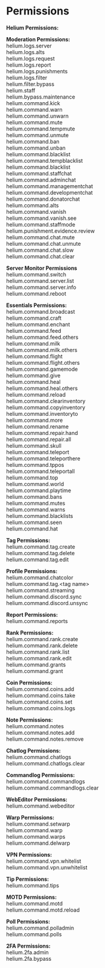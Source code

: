 # Permissions

**Helium Permissions:**

**Moderation Permissions:**\
helium.logs.server\
helium.logs.alts\
helium.logs.request\
helium.logs.report\
helium.logs.punishments\
helium.logs.filter\
helium.filter.bypass\
helium.staff\
helium.bypass.maintenance\
helium.command.kick\
helium.command.warn\
helium.command.unwarn\
helium.command.mute\
helium.command.tempmute\
helium.command.unmute\
helium.command.ban\
helium.command.unban\
helium.command.blacklist\
helium.command.tempblacklist\
helium.command.blacklist\
helium.command.staffchat\
helium.command.adminchat\
helium.command.managementchat\
helium.command.developmentchat\
helium.command.donatorchat\
helium.command.alts\
helium.command.vanish\
helium.command.vanish.see\
helium.command.staffmode\
helium.punishment.evidence.review\
helium.command.chat.mute\
helium.command.chat.unmute\
helium.command.chat.slow\
helium.command.chat.clear

**Server Monitor Permissions**\
helium.command.switch\
helium.command.server.list\
helium.command.server.info\
helium.command.reboot

**Essentials Permissions:**\
helium.command.broadcast\
helium.command.craft\
helium.command.enchant\
helium.command.feed\
helium.command.feed.others\
helium.command.milk\
helium.command.milk.others\
helium.command.flight\
helium.command.flight.others\
helium.command.gamemode\
helium.command.give\
helium.command.heal\
helium.command.heal.others\
helium.command.reload\
helium.command.clearinventory\
helium.command.copyinventory\
helium.command.inventoryto\
helium.command.more\
helium.command.rename\
helium.command.repair.hand\
helium.command.repair.all\
helium.command.skull\
helium.command.teleport\
helium.command.teleporthere\
helium.command.tppos\
helium.command.teleportall\
helium.command.top\
helium.command.world\
helium.command.playtime\
helium.command.bans\
helium.command.mutes\
helium.command.warns\
helium.command.blacklists\
helium.command.seen\
helium.command.hat

**Tag Permissions:**\
helium.command.tag.create\
helium.command.tag.delete\
helium.command.tag.edit

**Profile Permissions:**\
helium.command.chatcolor\
helium.command.tag.\<tag name>\
helium.command.streaming\
helium.command.discord.sync\
helium.command.discord.unsync

**Report Permissions:**\
helium.command.reports

**Rank Permissions:**\
helium.command.rank.create\
helium.command.rank.delete\
helium.command.rank.list\
helium.command.rank.edit\
helium.command.grants\
helium.command.grant

**Coin Permissions:**\
helium.command.coins.add\
helium.command.coins.take\
helium.command.coins.set\
helium.command.coins.logs

**Note Permissions:**\
helium.command.notes\
helium.command.notes.add\
helium.command.notes.remove

**Chatlog Permissions:**\
helium.command.chatlogs\
helium.command.chatlogs.clear

**Commandlog Permissions:**\
helium.command.commandlogs\
helium.command.commandlogs.clear

**WebEditor Permissions:**\
helium.command.webeditor

**Warp Permissions:**\
helium.command.setwarp\
helium.command.warp\
helium.command.warps\
helium.command.delwarp

**VPN Permissions:**\
helium.command.vpn.whitelist\
helium.command.vpn.unwhitelist

**Tip Permissions:**\
helium.command.tips

**MOTD Permissions:**\
helium.command.motd\
helium.command.motd.reload

**Poll Permissions:**\
helium.command.polladmin\
helium.command.polls

**2FA Permissions:**\
helium.2fa.admin\
helium.2fa.bypass
